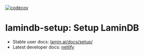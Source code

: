 [![codecov](https://codecov.io/gh/laminlabs/lamindb-setup/branch/main/graph/badge.svg)](https://codecov.io/gh/laminlabs/lamindb-setup)

# lamindb-setup: Setup LaminDB

- Stable user docs: [lamin.ai/docs/setup/](https://lamin.ai/docs/setup/)
- Latest developer docs: [netlify](https://lndb-htry.netlify.app/docs/lndb/)
